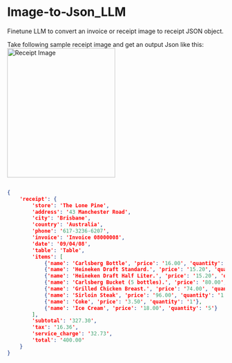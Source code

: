 # Image-to-Json_LLM
Finetune LLM to convert an invoice or receipt image to receipt JSON object.

Take following sample receipt image and get an output Json like this:
<img src="https://groups.google.com/group/jzebra-users/attach/d16dbba8a612edfa/Bill%20Image_Receipt.png?part=0.1 " width="250" height="300" alt="Receipt Image"/>

```json

{
    'receipt': {
        'store': 'The Lone Pine',
        'address': '43 Manchester Road',
        'city': 'Brisbane',
        'country': 'Australia',
        'phone': '617-3236-6207',
        'invoice': 'Invoice 08000008',
        'date': '09/04/08',
        'table': 'Table',
        'items': [
            {'name': 'Carlsberg Bottle', 'price': '16.00', 'quantity': '2'},
            {'name': 'Heineken Draft Standard.', 'price': '15.20', 'quantity': '1'},
            {'name': 'Heineken Draft Half Liter.', 'price': '15.20', 'quantity': '1'},
            {'name': 'Carlsberg Bucket (5 bottles).', 'price': '80.00', 'quantity': '1'},
            {'name': 'Grilled Chicken Breast.', 'price': '74.00', 'quantity': '1'},
            {'name': 'Sirloin Steak', 'price': '96.00', 'quantity': '1'},
            {'name': 'Coke', 'price': '3.50', 'quantity': '1'},
            {'name': 'Ice Cream', 'price': '18.00', 'quantity': '5'}
        ],
        'subtotal': '327.30',
        'tax': '16.36',
        'service_charge': '32.73',
        'total': '400.00'
    }
}
```
